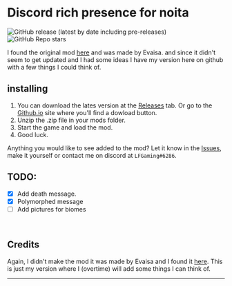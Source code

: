 # Discord rich presence for noita

<!--![GitHub all releases](https://img.shields.io/github/downloads/LFGaming/Discord_rich_presence_noita/total)-->
![GitHub release (latest by date including pre-releases)](https://img.shields.io/github/downloads-pre/LFGaming/Discord_rich_presence_noita/latest/total)
![GitHub Repo stars](https://img.shields.io/github/stars/LFGaming/Discord_rich_presence_noita?style=social)

I found the original mod [here] and was made by Evaisa. and since it didn't seem to get updated and I had some ideas I have my version here on github with a few things I could think of.

## installing
1. You can download the lates version at the [Releases] tab. Or go to the [Github.io] site where you'll find a dowload button. <br>
2. Unzip the .zip file in your mods folder. <br>
3. Start the game and load the mod. <br>
4. Good luck.

Anything you would like to see added to the mod? Let it know in the [Issues], make it yourself or contact me on discord at `LFGaming#6286`.

## TODO:

- [x] Add death message. <br>
- [x] Polymorphed message <br>
- [ ] Add pictures for biomes <br>
<br>

## Credits
Again, I didn't make the mod it was made by Evaisa and I found it [here]. This is just my version where I (overtime) will add some things I can think of.

---

[here]: https://modworkshop.net/mod/28165
[Releases]: https://github.com/LFGaming/Discord_rich_presence_noita/releases
[Github.io]: https://lfgaming.github.io/Discord_rich_presence_noita/
[Issues]: https://github.com/LFGaming/Discord_rich_presence_noita/issues
